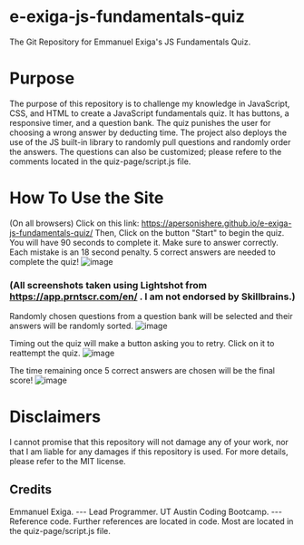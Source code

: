 # e-exiga-js-fundamentals-quiz
The Git Repository for Emmanuel Exiga's JS Fundamentals Quiz.

# Purpose
The purpose of this repository is to challenge my knowledge in JavaScript, CSS, and HTML to create a JavaScript fundamentals quiz. It has buttons, a responsive timer, and a question bank. The quiz punishes the user for choosing a wrong answer by deducting time. The project also deploys the use of the JS built-in library to randomly pull questions and randomly order the answers. The questions can also be customized; please refere to the comments located in the quiz-page/script.js file.

# How To Use the Site
(On all browsers) Click on this link: https://apersonishere.github.io/e-exiga-js-fundamentals-quiz/
Then, Click on the button "Start" to begin the quiz. You will have 90 seconds to complete it.  Make sure to answer correctly. Each mistake is an 18 second penalty. 5 correct answers are needed to complete the quiz!
![image](https://github.com/aPersonIsHere/e-exiga-js-fundamentals-quiz/assets/33707404/4289ba73-5877-4067-9e2d-68a4a94019a2)

### (All screenshots taken using Lightshot from https://app.prntscr.com/en/ . I am not endorsed by Skillbrains.)


Randomly chosen questions from a question bank will be selected and their answers will be randomly sorted.
![image](https://github.com/aPersonIsHere/e-exiga-js-fundamentals-quiz/assets/33707404/41220e87-0b40-49fc-9368-c57a92043954)


Timing out the quiz will make a button asking you to retry. Click on it to reattempt the quiz.
![image](https://github.com/aPersonIsHere/e-exiga-js-fundamentals-quiz/assets/33707404/0dea884e-0d31-49ca-847a-c89726bd22eb)


The time remaining once 5 correct answers are chosen will be the final score!
![image](https://github.com/aPersonIsHere/e-exiga-js-fundamentals-quiz/assets/33707404/816be62e-c1f1-444d-8fc8-2795e720a37a)



# Disclaimers
I cannot promise that this repository will not damage any of your work, nor that I am liable for any damages if this repository is used. For more details, please refer to the MIT license.

## Credits
Emmanuel Exiga. --- Lead Programmer.   UT Austin Coding Bootcamp. --- Reference code.   Further references are located in code. Most are located in the quiz-page/script.js file. 
